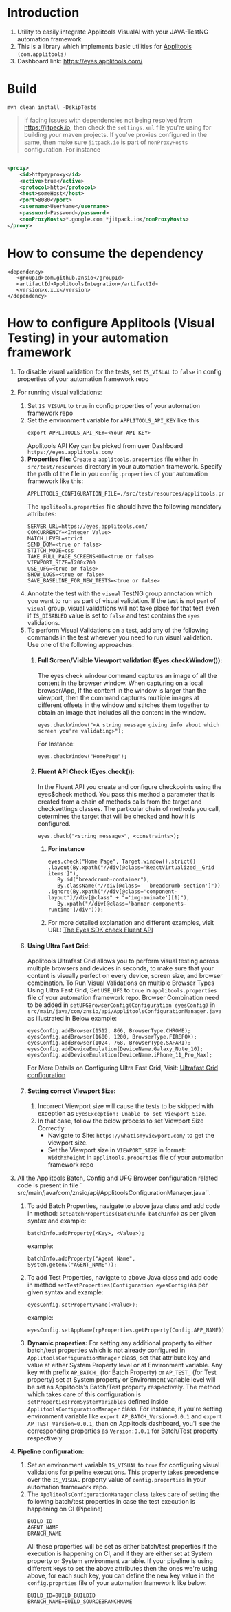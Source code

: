 # Introduction

1. Utility to easily integrate Applitools VisualAI with your JAVA-TestNG automation framework
2. This is a library which implements basic utilities
   for [Applitools](https://applitools.com/docs/topics/overview.html) `(com.applitools)`
3. Dashboard link: https://eyes.applitools.com/

# Build

`mvn clean install -DskipTests`
> If facing issues with dependencies not being resolved from https://jitpack.io, then check the `settings.xml` file
> you're using for building your maven projects. If you've proxies configured in the same, then make sure `jitpack.io`
> is part of `nonProxyHosts` configuration. For instance

```xml

<proxy>
    <id>httpmyproxy</id>
    <active>true</active>
    <protocol>http</protocol>
    <host>someHost</host>
    <port>8080</port>
    <username>UserName</username>
    <password>Password</password>
    <nonProxyHosts>*.google.com|*jitpack.io</nonProxyHosts>
</proxy>
```

# How to consume the dependency

   ```
   <dependency>
      <groupId>com.github.znsio</groupId>
      <artifactId>ApplitoolsIntegration</artifactId>
      <version>x.x.x</version>
   </dependency>
   ```

# How to configure Applitools (Visual Testing) in your automation framework

1. To disable visual validation for the tests, set `IS_VISUAL` to `false` in config properties of your automation
   framework repo
2. For running visual validations:
    1. Set `IS_VISUAL` to `true` in config properties of your automation framework repo
    2. Set the environment variable for `APPLITOOLS_API_KEY` like this
       ```
       export APPLITOOLS_API_KEY=<Your API KEY>
       ```
       Applitools API Key can be picked from user Dashboard `https://eyes.applitools.com/`
    3. **Properties file:** Create a `applitools.properties` file either in `src/test/resources` directory in your
       automation framework. Specify the path of the file in you `config.properties` of your automation framework like
       this:
       ```
       APPLITOOLS_CONFIGURATION_FILE=./src/test/resources/applitools.properties
       ```
       The `applitools.properties` file should have the following mandatory attributes:
       ```
       SERVER_URL=https://eyes.applitools.com/
       CONCURRENCY=<Integer Value>
       MATCH_LEVEL=strict
       SEND_DOM=<true or false>
       STITCH_MODE=css
       TAKE_FULL_PAGE_SCREENSHOT=<true or false>
       VIEWPORT_SIZE=1200x700
       USE_UFG=<true or false>
       SHOW_LOGS=<true or false>
       SAVE_BASELINE_FOR_NEW_TESTS=<true or false>
       ```
    4. Annotate the test with the `visual` TestNG group annotation which you want to run as part of visual validation.
       If the test is not part of `visual` group, visual validations will not take place for that test even
       if `IS_DISABLED` value is set to `false` and test contains the `eyes` validations.
    5. To perform Visual Validations on a test, add any of the following commands in the test wherever you need to run
       visual validation. Use one of the following approaches:
        1. #### Full Screen/Visible Viewport validation (Eyes.checkWindow()):
           The eyes check window command captures an image of all the content in the browser window. When capturing on a
           local browser/App, If the content in the window is larger than the viewport, then the command captures
           multiple images at different offsets in the window and stitches them together to obtain an image that
           includes all the content in the window.
           ```
           eyes.checkWindow("<A string message giving info about which screen you're validating>");
           ```
           For Instance:
           ```
           eyes.checkWindow("HomePage");
           ```
        2. #### Fluent API Check (Eyes.check()):
           In the Fluent API you create and configure checkpoints using the eyes$check method. You pass this method a
           parameter that is created from a chain of methods calls from the target and checksettings classes. The
           particular chain of methods you call, determines the target that will be checked and how it is configured.
           ```
           eyes.check("<string message>", <constraints>);
           ```
            1. **For instance**
               ```
               eyes.check("Home Page", Target.window().strict()
               .layout(By.xpath("//div[@class='ReactVirtualized__Grid items']"),
                  By.id("breadcrumb-container"),
                  By.className("//div[@class='  breadcrumb-section']"))
               .ignore(By.xpath("//div[@class='component-layout']//div[@class" + "='img-animate'][1]"),
                  By.xpath("//div[@class='banner-components-runtime']/div")));
               ```
            2. For more detailed explanation and different examples, visit
               URL: [The Eyes SDK check Fluent API](https://applitools.com/docs/topics/sdk/the-eyes-sdk-check-fluent-api.html)
    6. #### Using Ultra Fast Grid:
       Applitools Ultrafast Grid allows you to perform visual testing across multiple browsers and devices in seconds,
       to make sure that your content is visually perfect on every device, screen size, and browser combination. To Run
       Visual Validations on multiple Browser Types Using Ultra Fast Grid, Set `USE_UFG` to `true`
       in `applitools.properties` file of your automation framework repo. Browser Combination need to be added
       in `setUFGBrowserConfig(Configuration eyesConfig)`
       in `src/main/java/com/znsio/api/ApplitoolsConfigurationManager.java` as illustrated in Below example:
        ```
        eyesConfig.addBrowser(1512, 866, BrowserType.CHROME);
        eyesConfig.addBrowser(1600, 1200, BrowserType.FIREFOX);
        eyesConfig.addBrowser(1024, 768, BrowserType.SAFARI);
        eyesConfig.addDeviceEmulation(DeviceName.Galaxy_Note_10);
        eyesConfig.addDeviceEmulation(DeviceName.iPhone_11_Pro_Max);
        ```
       For More Details on Configuring Ultra Fast Grid,
       Visit: [Ultrafast Grid configuration](https://applitools.com/docs/topics/sdk/vg-configuration.html)
    7. #### Setting correct Viewport Size:
        1. Incorrect Viewport size will cause the tests to be skipped with exception
           as `EyesException: Unable to set Viewport Size`.
        2. In that case, follow the below process to set Viewport Size Correctly:
            - Navigate to Site: `https://whatismyviewport.com/` to get the viewport size.
            - Set the Viewport size in `VIEWPORT_SIZE` in format: `Widthxheight` in `applitools.properties` file of your
              automation framework repo

3. All the Applitools Batch, Config and UFG Browser configuration related code is present in file `
   src/main/java/com/znsio/api/ApplitoolsConfigurationManager.java``.
    1. To add Batch Properties, navigate to above java class and add code in
       method: `setBatchProperties(BatchInfo batchInfo)` as per given syntax and example:
       ```
       batchInfo.addProperty(<Key>, <Value>);
       ```
       example:
       ```
       batchInfo.addProperty("Agent Name", System.getenv("AGENT_NAME"));
       ```
    2. To add Test Properties, navigate to above Java class and add code in
       method `setTestProperties(Configuration eyesConfig)`as per given syntax and example:
        ```
       eyesConfig.setPropertyName(<Value>);
       ```
       example:
       ```
       eyesConfig.setAppName(rpProperties.getProperty(Config.APP_NAME));
       ```
    3. **Dynamic properties:** For setting any additional property to either batch/test properties which is not already
       configured in `ApplitoolsConfigurationManager` class, set that attribute key and value at either System Property
       level or at Environment variable. Any key with prefix `AP_BATCH_` (for Batch Property) or `AP_TEST_` (for Test
       property) set at System property or Environment variable level will be set as Applitools's Batch/Test property
       respectively. The method which takes care of this configuration is `setPropertiesFromSystemVariables` defined
       inside `ApplitoolsConfigurationManager` class.
       For instance, if you're setting environment variable like `export AP_BATCH_Version=0.0.1`
       and `export AP_TEST_Version=0.0.1`, then on Applitools dashboard, you'll see the corresponding properties
       as `Version:0.0.1` for Batch/Test property respectively
4. **Pipeline configuration:**
    1. Set an environment variable `IS_VISUAL` to `true` for configuring visual validations for
       pipeline executions. This property takes precedence over the `IS_VISUAL` property value of `config.properties` in
       your automation framework repo.
    2. The `ApplitoolsConfigurationManager` class takes care of setting the following batch/test properties in case the
       test execution is happening on CI (Pipeline)
       ```
       BUILD_ID
       AGENT_NAME
       BRANCH_NAME
       ```
       All these properties will be set as either batch/test properties if the execution is happening on CI, and if they
       are either set at System property or System environment variable. If your pipeline is using different keys to set
       the above attributes then the ones we're using above, for each such key, you can define the new key value in
       the `config.proprties` file of your automation framework like below:
       ```
       BUILD_ID=BUILD_BUILDID
       BRANCH_NAME=BUILD_SOURCEBRANCHNAME
       ```